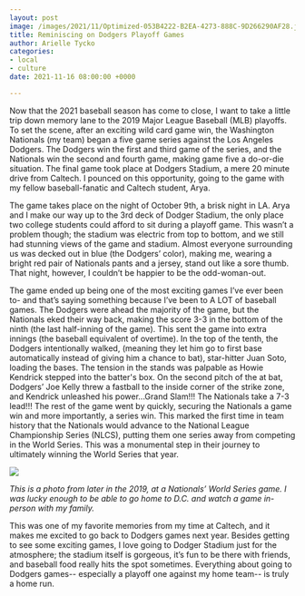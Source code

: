 ```yaml
---
layout: post
image: /images/2021/11/Optimized-053B4222-B2EA-4273-888C-9D266290AF28.jpeg
title: Reminiscing on Dodgers Playoff Games
author: Arielle Tycko
categories:
- local
- culture
date: 2021-11-16 08:00:00 +0000

---
```

Now that the 2021 baseball season has come to close, I want to take a little trip down memory lane to the 2019 Major League Baseball (MLB) playoffs. To set the scene, after an exciting wild card game win, the Washington Nationals (my team) began a five game series against the Los Angeles Dodgers. The Dodgers win the first and third game of the series, and the Nationals win the second and fourth game, making game five a do-or-die situation. The final game took place at Dodgers Stadium, a mere 20 minute drive from Caltech. I pounced on this opportunity, going to the game with my fellow baseball-fanatic and Caltech student, Arya.

The game takes place on the night of October 9th, a brisk night in LA. Arya and I make our way up to the 3rd deck of Dodger Stadium, the only place two college students could afford to sit during a playoff game. This wasn’t a problem though; the stadium was electric from top to bottom, and we still had stunning views of the game and stadium. Almost everyone surrounding us was decked out in blue (the Dodgers’ color), making me, wearing a bright red pair of Nationals pants and a jersey, stand out like a sore thumb. That night, however, I couldn’t be happier to be the odd-woman-out.

The game ended up being one of the most exciting games I’ve ever been to- and that’s saying something because I’ve been to A LOT of baseball games. The Dodgers were ahead the majority of the game, but the Nationals eked their way back, making the score 3-3 in the bottom of the ninth (the last half-inning of the game). This sent the game into extra innings (the baseball equivalent of overtime). In the top of the tenth, the Dodgers intentionally walked, (meaning they let him go to first base automatically instead of giving him a chance to bat), star-hitter Juan Soto, loading the bases. The tension in the stands was palpable as Howie Kendrick stepped into the batter's box. On the second pitch of the at bat, Dodgers’ Joe Kelly threw a fastball to the inside corner of the strike zone, and Kendrick unleashed his power...Grand Slam!!! The Nationals take a 7-3 lead!!! The rest of the game went by quickly, securing the Nationals a game win and more importantly, a series win. This marked the first time in team history that the Nationals would advance to the National League Championship Series (NLCS), putting them one series away from competing in the World Series. This was a monumental step in their journey to ultimately winning the World Series that year.

![](/images/2021/11/Optimized-DB51B246-AB84-4ABB-8823-1D0096AEFE23.jpeg)

_This is a photo from later in the 2019, at a Nationals’ World Series game. I was lucky enough to be able to go home to D.C. and watch a game in-person with my family._

This was one of my favorite memories from my time at Caltech, and it makes me excited to go back to Dodgers games next year. Besides getting to see some exciting games, I love going to Dodger Stadium just for the atmosphere; the stadium itself is gorgeous, it’s fun to be there with friends, and baseball food really hits the spot sometimes. Everything about going to Dodgers games-- especially a playoff one against my home team-- is truly a home run.